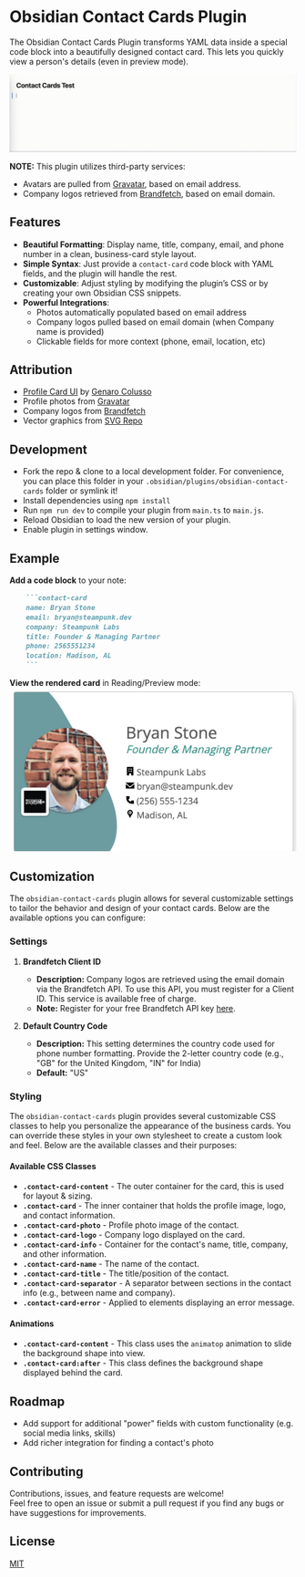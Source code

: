# Obsidian Contact Cards Plugin

The Obsidian Contact Cards Plugin transforms YAML data inside a special code block into a beautifully designed contact card. This lets you quickly view a person's details (even in preview mode).

![Example](example.gif)

**NOTE:** This plugin utilizes third-party services:

- Avatars are pulled from [Gravatar](https://gravatar.com/), based on email address.
- Company logos retrieved from [Brandfetch](https://brandfetch.com), based on email domain.

## Features

- **Beautiful Formatting**: Display name, title, company, email, and phone number in a clean, business-card style layout.
- **Simple Syntax**: Just provide a `contact-card` code block with YAML fields, and the plugin will handle the rest.
- **Customizable**: Adjust styling by modifying the plugin’s CSS or by creating your own Obsidian CSS snippets.
- **Powerful Integrations**:
  - Photos automatically populated based on email address
  - Company logos pulled based on email domain (when Company name is provided)
  - Clickable fields for more context (phone, email, location, etc)

## Attribution

- [Profile Card UI](https://codepen.io/genarocolusso/pen/xONEXg) by [Genaro Colusso](https://codepen.io/genarocolusso)
- Profile photos from [Gravatar](https://gravatar.com/)
- Company logos from [Brandfetch](https://brandfetch.com)
- Vector graphics from [SVG Repo](https://www.svgrepo.com)

## Development

- Fork the repo & clone to a local development folder. For convenience, you can place this folder in your `.obsidian/plugins/obsidian-contact-cards` folder or symlink it!
- Install dependencies using `npm install`
- Run `npm run dev` to compile your plugin from `main.ts` to `main.js`.
- Reload Obsidian to load the new version of your plugin.
- Enable plugin in settings window.

## Example

**Add a code block** to your note:

```md
    ```contact-card
    name: Bryan Stone
    email: bryan@steampunk.dev
    company: Steampunk Labs
    title: Founder & Managing Partner
    phone: 2565551234
    location: Madison, AL
    ```    
```

**View the rendered card** in Reading/Preview mode:
![Sample Card](sample_card.png)

## Customization

The `obsidian-contact-cards` plugin allows for several customizable settings to tailor the behavior and design of your contact cards. Below are the available options you can configure:

### Settings

1. **Brandfetch Client ID**
   - **Description:** Company logos are retrieved using the email domain via the Brandfetch API. To use this API, you must register for a Client ID. This service is available free of charge.
   - **Note:** Register for your free Brandfetch API key [here](https://brandfetch.io/).

2. **Default Country Code**
   - **Description:** This setting determines the country code used for phone number formatting. Provide the 2-letter country code (e.g., "GB" for the United Kingdom, "IN" for India)
   - **Default:** "US"

### Styling

The `obsidian-contact-cards` plugin provides several customizable CSS classes to help you personalize the appearance of the business cards. You can override these styles in your own stylesheet to create a custom look and feel. Below are the available classes and their purposes:

#### Available CSS Classes

- **`.contact-card-content`** - The outer container for the card, this is used for layout & sizing.
- **`.contact-card`** - The inner container that holds the profile image, logo, and contact information.
- **`.contact-card-photo`** - Profile photo image of the contact.
- **`.contact-card-logo`** - Company logo displayed on the card.
- **`.contact-card-info`** - Container for the contact's name, title, company, and other information.
- **`.contact-card-name`** - The name of the contact.
- **`.contact-card-title`** - The title/position of the contact.
- **`.contact-card-separator`** - A separator between sections in the contact info (e.g., between name and company).
- **`.contact-card-error`** - Applied to elements displaying an error message.

#### Animations

- **`.contact-card-content`** - This class uses the `animatop` animation to slide the background shape into view.
- **`.contact-card:after`** - This class defines the background shape displayed behind the card.

## Roadmap

- Add support for additional "power" fields with custom functionality (e.g. social media links, skills)
- Add richer integration for finding a contact's photo

## Contributing

Contributions, issues, and feature requests are welcome!  
Feel free to open an issue or submit a pull request if you find any bugs or have suggestions for improvements.

## License

[MIT](LICENSE)
